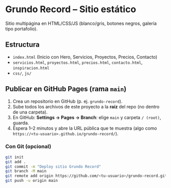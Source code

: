 # Grundo Record – Sitio estático

Sitio multipágina en HTML/CSS/JS (blanco/gris, botones negros, galería tipo portafolio).

## Estructura
- `index.html` (Inicio con Hero, Servicios, Proyectos, Precios, Contacto)
- `servicios.html`, `proyectos.html`, `precios.html`, `contacto.html`, `inspiracion.html`
- `css/`, `js/`

## Publicar en GitHub Pages (rama `main`)
1. Crea un repositorio en GitHub (p. ej. `grundo-record`).
2. Sube todos los archivos de este proyecto a la **raíz** del repo (no dentro de una carpeta).
3. En GitHub: **Settings → Pages → Branch**: elige `main` y carpeta `/ (root)`, guarda.
4. Espera 1–2 minutos y abre la URL pública que te muestra (algo como `https://<tu-usuario>.github.io/grundo-record/`).

### Con Git (opcional)
```bash
git init
git add .
git commit -m "Deploy sitio Grundo Record"
git branch -M main
git remote add origin https://github.com/<tu-usuario>/grundo-record.git
git push -u origin main
```